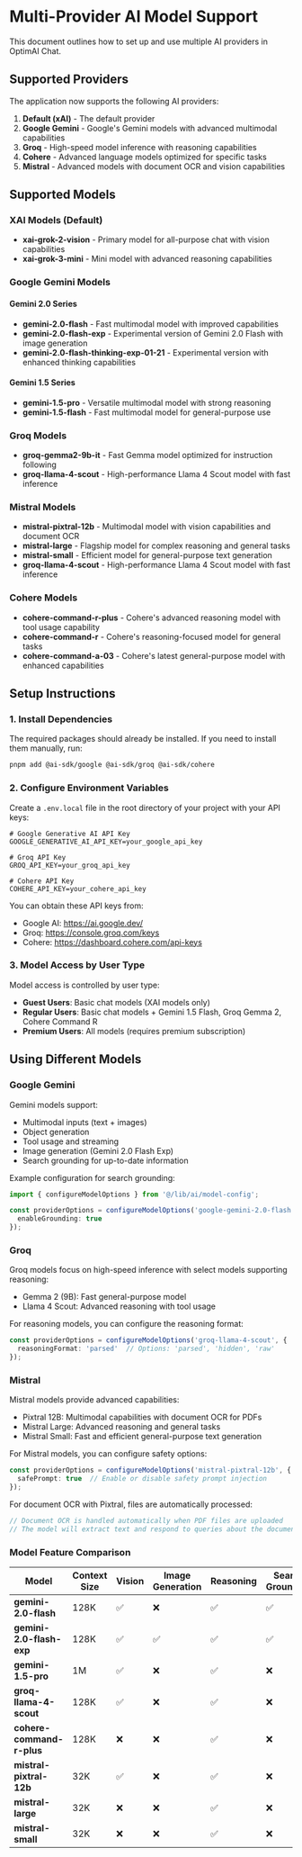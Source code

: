 # Multi-Provider AI Model Support

This document outlines how to set up and use multiple AI providers in OptimAI Chat.

## Supported Providers

The application now supports the following AI providers:

1. **Default (xAI)** - The default provider
2. **Google Gemini** - Google's Gemini models with advanced multimodal capabilities
3. **Groq** - High-speed model inference with reasoning capabilities
4. **Cohere** - Advanced language models optimized for specific tasks
5. **Mistral** - Advanced models with document OCR and vision capabilities

## Supported Models

### XAI Models (Default)
- **xai-grok-2-vision** - Primary model for all-purpose chat with vision capabilities
- **xai-grok-3-mini** - Mini model with advanced reasoning capabilities

### Google Gemini Models
#### Gemini 2.0 Series
- **gemini-2.0-flash** - Fast multimodal model with improved capabilities
- **gemini-2.0-flash-exp** - Experimental version of Gemini 2.0 Flash with image generation
- **gemini-2.0-flash-thinking-exp-01-21** - Experimental version with enhanced thinking capabilities

#### Gemini 1.5 Series
- **gemini-1.5-pro** - Versatile multimodal model with strong reasoning
- **gemini-1.5-flash** - Fast multimodal model for general-purpose use

### Groq Models
- **groq-gemma2-9b-it** - Fast Gemma model optimized for instruction following
- **groq-llama-4-scout** - High-performance Llama 4 Scout model with fast inference

### Mistral Models
- **mistral-pixtral-12b** - Multimodal model with vision capabilities and document OCR
- **mistral-large** - Flagship model for complex reasoning and general tasks  
- **mistral-small** - Efficient model for general-purpose text generation
- **groq-llama-4-scout** - High-performance Llama 4 Scout model with fast inference

### Cohere Models
- **cohere-command-r-plus** - Cohere's advanced reasoning model with tool usage capability
- **cohere-command-r** - Cohere's reasoning-focused model for general tasks
- **cohere-command-a-03** - Cohere's latest general-purpose model with enhanced capabilities

## Setup Instructions

### 1. Install Dependencies

The required packages should already be installed. If you need to install them manually, run:

```bash
pnpm add @ai-sdk/google @ai-sdk/groq @ai-sdk/cohere
```

### 2. Configure Environment Variables

Create a `.env.local` file in the root directory of your project with your API keys:

```
# Google Generative AI API Key
GOOGLE_GENERATIVE_AI_API_KEY=your_google_api_key

# Groq API Key
GROQ_API_KEY=your_groq_api_key

# Cohere API Key
COHERE_API_KEY=your_cohere_api_key
```

You can obtain these API keys from:

- Google AI: https://ai.google.dev/
- Groq: https://console.groq.com/keys
- Cohere: https://dashboard.cohere.com/api-keys

### 3. Model Access by User Type

Model access is controlled by user type:

- **Guest Users**: Basic chat models (XAI models only)
- **Regular Users**: Basic chat models + Gemini 1.5 Flash, Groq Gemma 2, Cohere Command R
- **Premium Users**: All models (requires premium subscription)

## Using Different Models

### Google Gemini

Gemini models support:
- Multimodal inputs (text + images)
- Object generation
- Tool usage and streaming
- Image generation (Gemini 2.0 Flash Exp)
- Search grounding for up-to-date information

Example configuration for search grounding:

```typescript
import { configureModelOptions } from '@/lib/ai/model-config';

const providerOptions = configureModelOptions('google-gemini-2.0-flash', {
  enableGrounding: true
});
```

### Groq

Groq models focus on high-speed inference with select models supporting reasoning:

- Gemma 2 (9B): Fast general-purpose model
- Llama 4 Scout: Advanced reasoning with tool usage

For reasoning models, you can configure the reasoning format:

```typescript
const providerOptions = configureModelOptions('groq-llama-4-scout', {
  reasoningFormat: 'parsed'  // Options: 'parsed', 'hidden', 'raw'
});
```

### Mistral

Mistral models provide advanced capabilities:

- Pixtral 12B: Multimodal capabilities with document OCR for PDFs
- Mistral Large: Advanced reasoning and general tasks
- Mistral Small: Fast and efficient general-purpose text generation

For Mistral models, you can configure safety options:

```typescript
const providerOptions = configureModelOptions('mistral-pixtral-12b', {
  safePrompt: true  // Enable or disable safety prompt injection
});
```

For document OCR with Pixtral, files are automatically processed:

```typescript
// Document OCR is handled automatically when PDF files are uploaded
// The model will extract text and respond to queries about the document
```

### Model Feature Comparison

| Model | Context Size | Vision | Image Generation | Reasoning | Search Grounding | Document OCR |
|-------|--------------|--------|-----------------|-----------|-----------------|--------------|
| **gemini-2.0-flash** | 128K | ✅ | ❌ | ✅ | ✅ | ❌ |
| **gemini-2.0-flash-exp** | 128K | ✅ | ✅ | ✅ | ✅ | ❌ |
| **gemini-1.5-pro** | 1M | ✅ | ❌ | ✅ | ❌ | ❌ |
| **groq-llama-4-scout** | 128K | ✅ | ❌ | ✅ | ❌ | ❌ |
| **cohere-command-r-plus** | 128K | ❌ | ❌ | ✅ | ❌ | ❌ |
| **mistral-pixtral-12b** | 32K | ✅ | ❌ | ✅ | ❌ | ✅ |
| **mistral-large** | 32K | ❌ | ❌ | ✅ | ❌ | ❌ |
| **mistral-small** | 32K | ❌ | ❌ | ✅ | ❌ | ❌ |
